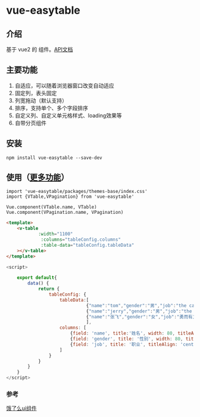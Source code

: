 # vue-easytable


## 介绍
基于 vue2 的 组件。[API文档](http://doc.huangsw.com/vue-easytable/app.html)


## 主要功能
1. 自适应，可以随着浏览器窗口改变自动适应
2. 固定列，表头固定
3. 列宽拖动（默认支持）
4. 排序，支持单个、多个字段排序
5. 自定义列、自定义单元格样式、loading效果等
6. 自带分页组件

## 安装

```
npm install vue-easytable --save-dev
```

## 使用（[更多功能](http://doc.huangsw.com/vue-easytable/app.html)）


```
import 'vue-easytable/packages/themes-base/index.css'
import {VTable,VPagination} from 'vue-easytable'

Vue.component(VTable.name, VTable)
Vue.component(VPagination.name, VPagination)
```

```html
<template>
    <v-table
            :width="1100"
             :columns="tableConfig.columns"
             :table-data="tableConfig.tableData"
    ></v-table>
</template>
```
```javascript
<script>

    export default{
        data() {
            return {
                tableConfig: {
                    tableData:[
                              {"name":"tom","gender":"男","job":"the cat"},
                              {"name":"jerry","gender":"男","job":"the mouse"},
                              {"name":"张飞","gender":"女","job":"勇而有义，皆万人之敌，而为之将"}
                              ],
                    columns: [
                        {field: 'name', title:'姓名', width: 80, titleAlign: 'center',columnAlign:'center'},
                        {field: 'gender', title: '性别', width: 80, titleAlign: 'center',columnAlign:'center'},
                        {field: 'job', title: '职业', titleAlign: 'center',columnAlign:'left'}
                    ]
                }
            }
        }
    }
</script>
```

### 参考
[饿了么ui组件](http://element.eleme.io/#/zh-CN/component/quickstart)




